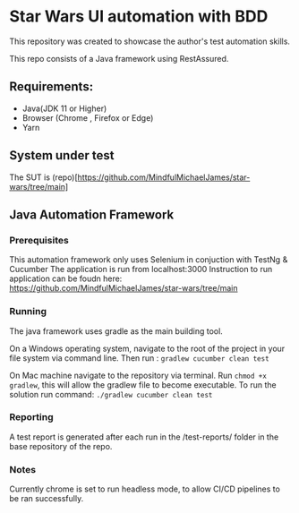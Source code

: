 # Star Wars UI automation with BDD

This repository was created to showcase the author's test automation skills.

This repo consists of a Java framework using RestAssured.

## Requirements:

- Java(JDK 11 or Higher)
- Browser (Chrome , Firefox or Edge)
- Yarn

## System under test

The SUT is (repo)[https://github.com/MindfulMichaelJames/star-wars/tree/main]

## Java Automation Framework

### Prerequisites

This automation framework only uses Selenium in conjuction with TestNg & Cucumber
The application is run from localhost:3000
Instruction to run application can be foudn here: https://github.com/MindfulMichaelJames/star-wars/tree/main

### Running

The java framework uses gradle as the main building tool.

On a Windows operating system, navigate to the root of the project in your file system via command line.
Then run :
`gradlew cucumber clean test`

On Mac machine navigate to the repository via terminal. Run `chmod +x gradlew`, this will allow the gradlew file to become executable. To run the solution run command:
`./gradlew cucumber clean test`

### Reporting

A test report is generated after each run in the /test-reports/ folder in the base repository of the repo.

### Notes
Currently chrome is set to run headless mode, to allow CI/CD pipelines to be ran successfully.
